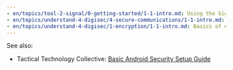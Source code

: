 ```yaml
---
- en/topics/tool-2-signal/0-getting-started/1-1-intro.md: Using the Signal app for secure messaging
- en/topics/understand-4-digisec/4-secure-communications/1-1-intro.md: Learn to communicate securely
- en/topics/understand-4-digisec/1-encryption/1-1-intro.md: Basics of encryption
---
```

See also:
- Tactical Technology Collective: [Basic Android Security Setup Guide](https://securityinabox.org/en/eco-rights-africa/basic-setup/android)
